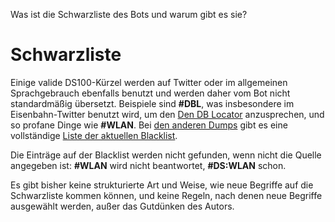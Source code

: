 <p id="meta">
<title>DS-100: Schwarzliste</title>
<desc>Was ist die Schwarzliste des Bots und warum gibt es sie?</desc>
</p>

Schwarzliste
============

Einige valide DS100-Kürzel werden auf Twitter oder im allgemeinen
Sprachgebrauch ebenfalls benutzt und werden daher vom Bot nicht
standardmäßig übersetzt. Beispiele sind __\#DBL__, was insbesondere im
Eisenbahn-Twitter benutzt wird, um den [Den DB
Locator](https://twitter.com/dblocator) anzusprechen, und so profane
Dinge wie __\#WLAN__. Bei [den anderen Dumps](/dumps/) gibt es eine
vollständige [Liste der aktuellen
Blacklist](/dumps/blacklist.html).

Die Einträge auf der Blacklist werden nicht gefunden, wenn nicht die
Quelle angegeben ist: __\#WLAN__ wird nicht beantwortet, __\#DS:WLAN__
schon.

Es gibt bisher keine strukturierte Art und Weise, wie neue Begriffe auf
die Schwarzliste kommen können, und keine Regeln, nach denen neue
Begriffe ausgewählt werden, außer das Gutdünken des Autors.
